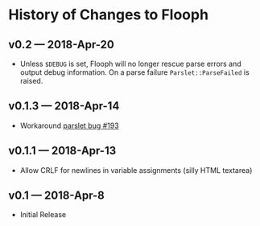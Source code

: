 # History of Changes to Flooph

## v0.2 — 2018-Apr-20

* Unless `$DEBUG` is set, Flooph will no longer rescue parse errors and output debug information. On a parse failure `Parslet::ParseFailed` is raised.

## v0.1.3 — 2018-Apr-14

* Workaround [parslet bug #193](https://github.com/kschiess/parslet/issues/193)

## v0.1.1 — 2018-Apr-13

* Allow CRLF for newlines in variable assignments (silly HTML textarea)

## v0.1 — 2018-Apr-8

* Initial Release